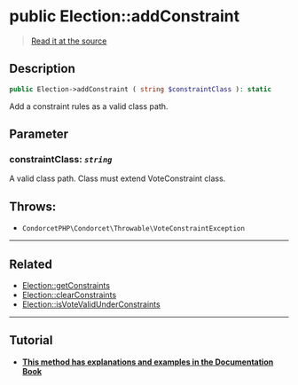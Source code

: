 # public Election::addConstraint

> [Read it at the source](https://github.com/julien-boudry/Condorcet/blob/master/src/Election.php#L345)

## Description    

```php
public Election->addConstraint ( string $constraintClass ): static
```

Add a constraint rules as a valid class path.

## Parameter

### **constraintClass:** *`string`*   
A valid class path. Class must extend VoteConstraint class.    


## Throws:   

* ```CondorcetPHP\Condorcet\Throwable\VoteConstraintException``` 

---------------------------------------

## Related

* [Election::getConstraints](/Docs/api-reference/Election%20Class/Election--getConstraints().md)    
* [Election::clearConstraints](/Docs/api-reference/Election%20Class/Election--clearConstraints().md)    
* [Election::isVoteValidUnderConstraints](/Docs/api-reference/Election%20Class/Election--isVoteValidUnderConstraints().md)    

---------------------------------------

## Tutorial

* **[This method has explanations and examples in the Documentation Book](https://docs.condorcet.io/book/3.AsPhpLibrary/5.Votes/5.VotesConstraints)**    

